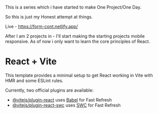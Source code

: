This is a series which i have started to make One Project/One Day.

So this is just my Honest attempt at things.

Live - https://form-cont.netlify.app/

After I am 2 projects in - I'll start making the starting projects mobile responsive. As of now i only want to learn the core principles of React.


# React + Vite

This template provides a minimal setup to get React working in Vite with HMR and some ESLint rules.

Currently, two official plugins are available:

- [@vitejs/plugin-react](https://github.com/vitejs/vite-plugin-react/blob/main/packages/plugin-react/README.md) uses [Babel](https://babeljs.io/) for Fast Refresh
- [@vitejs/plugin-react-swc](https://github.com/vitejs/vite-plugin-react-swc) uses [SWC](https://swc.rs/) for Fast Refresh
